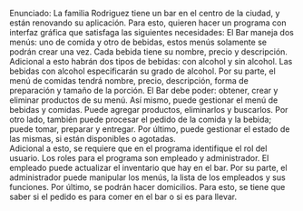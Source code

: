 Enunciado:
La familia Rodriguez tiene un bar en el centro de la ciudad, y están renovando su aplicación. Para esto, quieren hacer un programa con interfaz gráfica que satisfaga las siguientes necesidades:
El Bar maneja dos menús: uno de comida y otro de bebidas, estos menús solamente se podrán crear una vez. Cada bebida tiene su nombre, precio y descripción. Adicional a esto habrán dos tipos de bebidas: con alcohol y sin alcohol. Las bebidas con alcohol especificarán su grado de alcohol. Por su parte, el menú de comidas tendrá nombre, precio, descripción,  forma de preparación y tamaño de la porción. El Bar debe poder: obtener, crear y eliminar productos de su menú. Así mismo, puede gestionar el menú de bebidas y comidas. Puede agregar productos, eliminarlos y buscarlos. Por otro lado, también puede procesar el pedido de la comida y la bebida; puede tomar, preparar y entregar. Por último, puede gestionar el estado de las mismas, si están disponibles o agotadas.  
Adicional a esto, se requiere que en el programa identifique el rol del usuario. Los roles para el programa son empleado y administrador. El empleado puede actualizar el inventario que hay en el bar. Por su parte, el administrador puede manipular los menús, la lista de los empleados y sus funciones.
Por último, se podrán hacer domicilios. Para esto, se tiene que saber si el pedido es para comer en el bar o si es para llevar.
